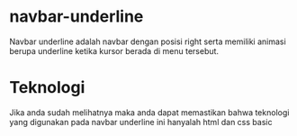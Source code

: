 # navbar-underline
Navbar underline adalah navbar dengan posisi right serta memiliki animasi berupa underline ketika kursor berada di menu tersebut.

# Teknologi 
Jika anda sudah melihatnya maka anda dapat memastikan bahwa teknologi yang digunakan pada navbar underline ini hanyalah html dan css basic

